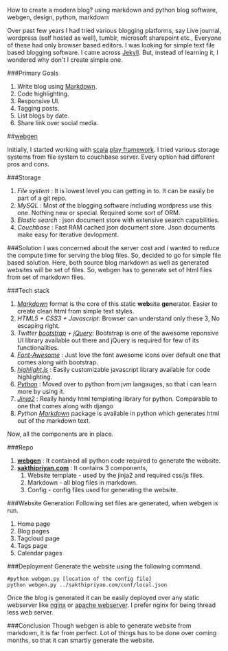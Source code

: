 How to create a modern blog?
using markdown and python
blog software, webgen, design, python, markdown

Over past few years I had tried various blogging platforms, say Live journal, wordpress (self hosted as well), tumblr, microsoft sharepoint etc., Everyone of these had only browser based editors. I was looking for simple text file based blogging software. I came across [Jekyll](http://jekyllrb.com/). But, instead of learning it, I wondered why don't I create simple one. 

###Primary Goals

1. Write blog using [Markdown](http://daringfireball.net/projects/markdown/).
2. Code highlighting.
3. Responsive UI.
4. Tagging posts.
5. List blogs by date.
6. Share link over social media.

##[webgen](https://github.com/sakthipriyan/webgen)

Initially, I started working with [scala](http://www.scala-lang.org/) [play framework](https://www.playframework.com). I tried various storage systems from file system to couchbase server. Every option had different pros and cons.

###Storage
1. *File system* : It is lowest level you can getting in to. It can be easily be part of a git repo.
2. *MySQL* : Most of the blogging software including wordpress use this one. Nothing new or special. Required some sort of ORM.
3. *Elastic search* : json document store with extensive search capabilities.
4. *Couchbase* : Fast RAM cached json document store. Json documents make easy for iterative devlopment.

###Solution
I was concerned about the server cost and i wanted to reduce the compute time for serving the blog files. So, decided to go for simple file based solution. Here, both source blog markdown as well as generated websites will be set of files. So, webgen has to generate set of html files from set of markdown files.

###Tech stack
1. *[Markdown](daringfireball.net/projects/markdown/)* format is the core of this static **web**site **gen**erator. Easier to create clean html from simple text styles.
2. *HTML5 + CSS3 + Javascript*: Browser can understand only these 3, No escaping right.
3. *Twitter [bootstrap](http://getbootstrap.com/) + [jQuery](https://jquery.com/)*: Bootstrap is one of the awesome reponsive UI library available out there and jQuery is required for few of its functionalities.
4. *[Font-Awesome](http://fortawesome.github.io/Font-Awesome/)* : Just love the font awesome icons over default one that comes along with bootstrap.
5. *[highlight.js](https://highlightjs.org)* : Easily customizable javascript library available for code highlighting.
6. *[Python](https://www.python.org/)* : Moved over to python from jvm langauges, so that i can learn more by using it.
7. *[Jinja2](http://jinja.pocoo.org)* : Really handy html templating library for python. Comparable to one that comes along with django
8. *Python [Markdown](https://pypi.python.org/pypi/Markdown)* package is available in python which generates html out of the markdown text. 

Now, all the components are in place.

###Repo
1. **[webgen](https://github.com/sakthipriyan/webgen)** : It contained all python code required to generate the website.
2. **[sakthipriyan.com](https://github.com/sakthipriyan/sakthipriyan.com)** : It contains 3 components, 
	1. Website template - used by the jinja2 and required css/js files.
	2. Markdown - all blog files in markdown.
	3. Config - config files used for generating the website.

###Website Generation
Following set files are generated, when webgen is run.

1. Home page
2. Blog pages
3. Tagcloud page
4. Tags page
5. Calendar pages

###Deployment
Generate the website using the following command.

	#python webgen.py [location of the config file]
	python webgen.py ../sakthipriyan.com/conf/local.json

Once the blog is generated it can be easily deployed over any static webserver like [nginx](http://nginx.org/) or [apache webserver](http://httpd.apache.org/). I prefer nginx for being thread less web server.

###Conclusion
Though webgen is able to generate website from markdown, it is far from perfect. Lot of things has to be done over coming months, so that it can smartly generate the website.